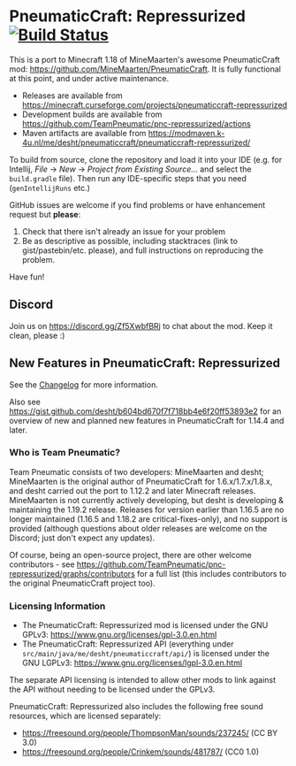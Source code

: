 # PneumaticCraft: Repressurized [![Build Status](https://jenkins.k-4u.nl/job/PneumaticCraft-Repressurized/badge/icon?style=plastic)](https://jenkins.k-4u.nl/job/PneumaticCraft-Repressurized)

This is a port to Minecraft 1.18 of MineMaarten's awesome PneumaticCraft mod: https://github.com/MineMaarten/PneumaticCraft.  It is fully functional at this point, and under active maintenance.

* Releases are available from https://minecraft.curseforge.com/projects/pneumaticcraft-repressurized
* Development builds are available from https://github.com/TeamPneumatic/pnc-repressurized/actions
* Maven artifacts are available from https://modmaven.k-4u.nl/me/desht/pneumaticcraft/pneumaticcraft-repressurized/

To build from source, clone the repository and load it into your IDE (e.g. for Intellij, *File* -> *New* -> *Project from Existing Source...* and select the `build.gradle` file). Then run any IDE-specific steps that you need (``genIntellijRuns`` etc.)

GitHub issues are welcome if you find problems or have enhancement request but **please**:
1. Check that there isn't already an issue for your problem
1. Be as descriptive as possible, including stacktraces (link to gist/pastebin/etc. please), and full instructions on reproducing the problem.

Have fun!

## Discord

Join us on https://discord.gg/Zf5XwbfBRj to chat about the mod.  Keep it clean, please :)

## New Features in PneumaticCraft: Repressurized

See the [Changelog](https://github.com/TeamPneumatic/pnc-repressurized/blob/1.18.2/Changelog.md) for more information.

Also see https://gist.github.com/desht/b604bd670f7f718bb4e6f20ff53893e2 for an overview of new and planned new features in PneumaticCraft for 1.14.4 and later.

### Who is Team Pneumatic?

Team Pneumatic consists of two developers: MineMaarten and desht; MineMaarten is the original author of PneumaticCraft for 1.6.x/1.7.x/1.8.x, and desht carried out the port to 1.12.2 and later Minecraft releases.  MineMaarten is not currently actively developing, but desht is developing & maintaining the 1.19.2 release.  Releases for version earlier than 1.16.5 are no longer maintained (1.16.5 and 1.18.2 are critical-fixes-only), and no support is provided (although questions about older releases are welcome on the Discord; just don't expect any updates).

Of course, being an open-source project, there are other welcome contributors - see https://github.com/TeamPneumatic/pnc-repressurized/graphs/contributors for a full list (this includes contributors to the original PneumaticCraft project too).

### Licensing Information

* The PneumaticCraft: Repressurized mod is licensed under the GNU GPLv3: https://www.gnu.org/licenses/gpl-3.0.en.html
* The PneumaticCraft: Repressurized API (everything under `src/main/java/me/desht/pneumaticcraft/api/`) is licensed under the GNU LGPLv3: https://www.gnu.org/licenses/lgpl-3.0.en.html

The separate API licensing is intended to allow other mods to link against the API without needing to be licensed under the GPLv3.

PneumaticCraft: Repressurized also includes the following free sound resources, which are licensed separately:
* https://freesound.org/people/ThompsonMan/sounds/237245/ (CC BY 3.0)
* https://freesound.org/people/Crinkem/sounds/481787/ (CC0 1.0)

